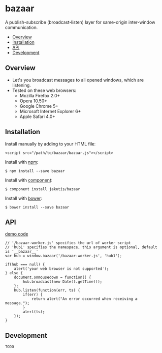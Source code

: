 # bazaar

A publish-subscribe (broadcast-listen) layer for same-origin inter-window communication.

- [Overview](#overview)
- [Installation](#installation)
- [API](#api)
- [Development](#development)

## Overview

* Let's you broadcast messages to all opened windows, which are listening.
* Tested on these web browsers:
  * Mozilla Firefox 2.0+
  * Opera 10.50+
  * Google Chrome 5+
  * Microsoft Internet Explorer 6+
  * Apple Safari 4.0+

## Installation

  Install manually by adding to your HTML file:

    <script src="/path/to/bazaar/bazaar.js"></script>

  Install with [npm](https://www.npmjs.org/package/bazaar):

    $ npm install --save bazaar

  Install with [component](http://component.io/jakutis/bazaar):

    $ component install jakutis/bazaar

  Install with [bower](http://bower.io):

    $ bower install --save bazaar

## API

[demo code](https://jakut.is/demos/bazaar/)

    // '/bazaar-worker.js' specifies the url of worker script
    // 'hub1' specifies the namespace, this argument is optional, default is '__bazaar__'
    var hub = window.bazaar('/bazaar-worker.js', 'hub1');

    if(hub === null) {
        alert('your web browser is not supported');
    } else {
        document.onmousedown = function() {
            hub.broadcast(new Date().getTime());
        };
        hub.listen(function(err, ts) {
            if(err) {
                return alert("An error occurred when receiving a message.");
            }
            alert(ts);
        });
    }

## Development

    TODO
